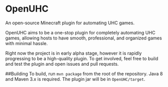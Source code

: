 OpenUHC
=======

An open-source Minecraft plugin for automating UHC games.

OpenUHC aims to be a one-stop plugin for completely automating UHC games, allowing hosts to have smooth, professional,
and organized games with minimal hassle.

Right now the project is in early alpha stage, however it is rapidly progressing to be a high-quality plugin. To get
involved, feel free to build and test the plugin and open issues and pull requests.

##Building
To build, run `mvn package` from the root of the repository. Java 8 and Maven 3.x is required. The plugin jar will be in
`OpenUHC/target`.